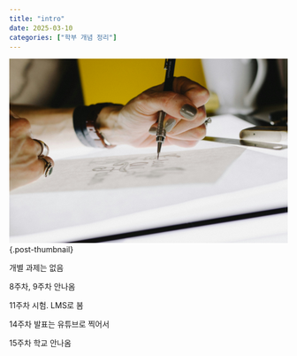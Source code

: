 ```yaml
---
title: "intro"
date: 2025-03-10
categories: ["학부 개념 정리"]
---
```


![](/img/human-thumb.jpg){.post-thumbnail}

개별 과제는 없음

8주차, 9주차 안나옴

11주차 시험. LMS로 봄

14주차 발표는 유튜브로 찍어서

15주차 학교 안나옴
